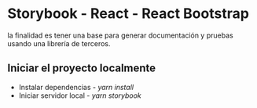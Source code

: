 # Storybook - React - React Bootstrap 

la finalidad es tener una base para generar documentación y pruebas usando una librería de terceros.

## Iniciar el proyecto localmente

- Instalar dependencias - _yarn install_
- Iniciar servidor local - _yarn storybook_

